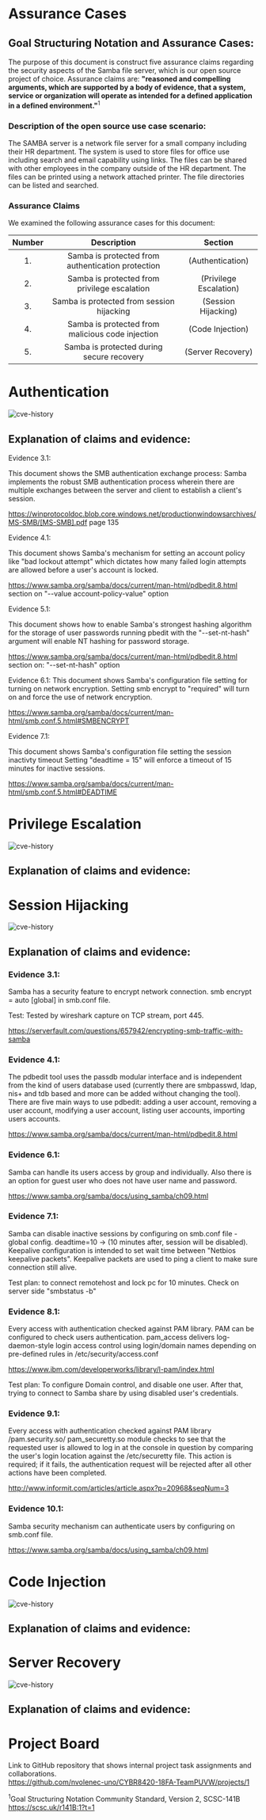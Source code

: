 # Assurance Cases

## Goal Structuring Notation and Assurance Cases:

The purpose of this document is construct five assurance claims regarding the security aspects of the
Samba file server, which is our open source project of choice. Assurance claims are: **"reasoned and compelling
arguments, which are supported by a body of evidence, that a system, service or organization will operate as
intended for a defined application in a defined environment."**<sup>1</sup>

### Description of the open source use case scenario:

The SAMBA server is a network file server for a small company including their HR department.
The system is used to store files for office use including search and email capability using links.
The files can be shared with other employees in the company outside of the HR department.
The files can be printed using a network attached printer.
The file directories can be listed and searched.

### Assurance Claims

We examined the following assurance cases for this document:

| Number    | Description   | Section   |
|:-------:|:------:|:-----:|
| 1. | Samba is protected from authentication protection | (Authentication) |
| 2. | Samba is protected from privilege escalation | (Privilege Escalation) |
| 3. | Samba is protected from session hijacking | (Session Hijacking) |
| 4. | Samba is protected from malicious code injection | (Code Injection) |
| 5. | Samba is protected during secure recovery | (Server Recovery) |

# Authentication
![cve-history](https://github.com/nvolenec-uno/CYBR8420-18FA-TeamPUVW/blob/master/include/authentication.png)

## Explanation of claims and evidence:


Evidence 3.1:

This document shows the SMB authentication exchange process:
Samba implements the robust SMB authentication process wherein there are multiple exchanges between
the server and client to establish a client's session.

https://winprotocoldoc.blob.core.windows.net/productionwindowsarchives/MS-SMB/[MS-SMB].pdf  page 135



Evidence 4.1:

This document shows Samba's mechanism for setting an account policy like "bad lockout attempt"
which dictates how many failed login attempts are allowed before a user's account is locked.

https://www.samba.org/samba/docs/current/man-html/pdbedit.8.html section on "--value account-policy-value" option


Evidence 5.1:

This document shows how to enable Samba's strongest hashing algorithm for the
storage of user passwords running pbedit with the "--set-nt-hash" argument will
enable NT hashing for password storage.

https://www.samba.org/samba/docs/current/man-html/pdbedit.8.html  section on: "--set-nt-hash" option



Evidence 6.1:
This document shows Samba's configuration file setting for turning on network encryption.
Setting smb encrypt to "required" will turn on and force the use of network encryption.

https://www.samba.org/samba/docs/current/man-html/smb.conf.5.html#SMBENCRYPT



Evidence 7.1:

This document shows Samba's configuration file setting the session inactivty timeout
Setting "deadtime = 15" will enforce a timeout of 15 minutes for inactive sessions.

https://www.samba.org/samba/docs/current/man-html/smb.conf.5.html#DEADTIME


# Privilege Escalation
![cve-history](https://github.com/nvolenec-uno/CYBR8420-18FA-TeamPUVW/blob/master/include/privilegeescalation.png)  

## Explanation of claims and evidence:
# Session Hijacking
![cve-history](https://github.com/nvolenec-uno/CYBR8420-18FA-TeamPUVW/blob/master/include/sessionhijacking.png)
## Explanation of claims and evidence:

### Evidence 3.1: 
Samba has a security feature to encrypt network connection. 
smb encrypt = auto [global] in smb.conf file. 

Test: Tested by wireshark capture on TCP stream, port 445.

https://serverfault.com/questions/657942/encrypting-smb-traffic-with-samba

### Evidence 4.1: 
The pdbedit tool uses the passdb modular interface and is independent from the kind of users database used (currently there are smbpasswd, ldap, nis+ and tdb based and more can be added without changing the tool).
There are five main ways to use pdbedit: adding a user account, removing a user account, modifying a user account, listing user accounts, importing users accounts.

https://www.samba.org/samba/docs/current/man-html/pdbedit.8.html

### Evidence 6.1: 
Samba can handle its users access by group and individually. Also there is an option for guest user who does not have user name and password. 

https://www.samba.org/samba/docs/using_samba/ch09.html 

### Evidence 7.1: 
Samba can disable inactive sessions by configuring on smb.conf file - global config. deadtime=10 -> (10 minutes after, session will be disabled). Keepalive configuration is intended to set wait time between "Netbios keepalive packets". Keepalive packets are used to ping a client to make sure connection still alive.  

Test plan: to connect remotehost and lock pc for 10 minutes. Check on server side "smbstatus -b"

### Evidence 8.1: 
Every access with authentication checked against PAM library. PAM can be configured to check users authentication. pam_access delivers log-daemon-style login access control using login/domain names depending on pre-defined rules in /etc/security/access.conf

https://www.ibm.com/developerworks/library/l-pam/index.html

Test plan: To configure Domain control, and disable one user. After that, trying to connect to Samba share by using disabled user's credentials. 

### Evidence 9.1: 
Every access with authentication checked against PAM library /pam.security.so/ 
pam_securetty.so module checks to see that the requested user is allowed to log in at the console in question by comparing the user's login location against the /etc/securetty file. This action is required; if it fails, the authentication request will be rejected after all other actions have been completed.

http://www.informit.com/articles/article.aspx?p=20968&seqNum=3

### Evidence 10.1: 
Samba security mechanism can authenticate users by configuring on smb.conf file.

https://www.samba.org/samba/docs/using_samba/ch09.html 



# Code Injection
![cve-history](https://github.com/nvolenec-uno/CYBR8420-18FA-TeamPUVW/blob/master/include/codeinjection.png)
## Explanation of claims and evidence:


# Server Recovery
![cve-history](https://github.com/nvolenec-uno/CYBR8420-18FA-TeamPUVW/blob/master/include/securerecovery.png)
## Explanation of claims and evidence:



# Project Board
Link to GitHub repository that shows internal project task assignments and collaborations.  
https://github.com/nvolenec-uno/CYBR8420-18FA-TeamPUVW/projects/1

<sup>1</sup>Goal Structuring Notation Community Standard, Version 2, SCSC-141B
https://scsc.uk/r141B:1?t=1
